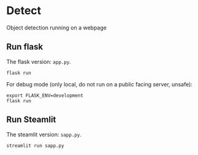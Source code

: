 # Detect

Object detection running on a webpage

## Run flask

The flask version: `app.py`.

```shell
flask run
```

For debug mode (only local, do not run on a public facing server, unsafe):

```shell
export FLASK_ENV=development
flask run
```

## Run Steamlit

The steamlit version: `sapp.py`.

```shell
streamlit run sapp.py
```